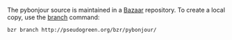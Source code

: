 The pybonjour source is maintained in a [Bazaar](http://bazaar-vcs.org/) repository.  To create a local copy, use the [branch](http://doc.bazaar-vcs.org/latest/en/user-reference/bzr_man.html#branch) command:
```
bzr branch http://pseudogreen.org/bzr/pybonjour/
```